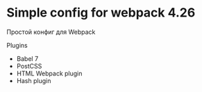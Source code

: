 # Simple config for webpack 4.26

Простой конфиг для Webpack
<p>Plugins</p> 
<ul>
    <li>Babel 7</li>
    <li>PostCSS</li>
    <li>HTML Webpack plugin</li>
    <li>Hash plugin</li>
</ul>
